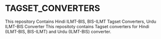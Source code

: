# TAGSET_CONVERTERS
This repository Contains Hindi ILMT-BIS, BIS-ILMT Tagset Converters, Urdu ILMT-BIS Converter
This repositoty contains Tagset converters for Hindi (ILMT-BIS, BIS-ILMT) and Urdu (ILMT-BIS) converter.

